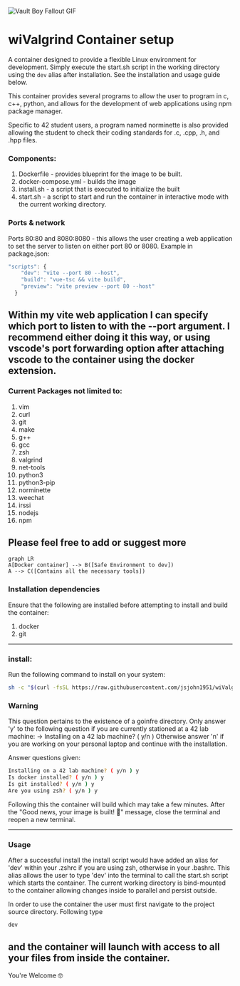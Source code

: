 ![Vault Boy Fallout GIF](https://media.tenor.com/sqYOsA0GYTwAAAAM/vault-boy-fallout.gif)

# wiValgrind Container setup

A container designed to provide a flexible Linux environment for development. Simply execute the start.sh script in the working directory using the ```dev``` alias after installation. See the installation and usage guide below. 

This container provides several programs to allow the user to program in c, c++, python, and allows for the development of web applications using npm package manager.

Specific to 42 student users, a program named norminette is also provided allowing the student to check their coding standards for .c, .cpp, .h, and .hpp files.

### Components:
1) Dockerfile - provides blueprint for the image to be built.
2) docker-compose.yml - builds the image
3) install.sh - a script that is executed to initialize the built
4) start.sh - a script to start and run the container in interactive mode with the current working directory.

### Ports & network
Ports 80:80 and 8080:8080 - this allows the user creating a web application to set the server to listen on either port 80 or 8080. Example in package.json:
```javascript
"scripts": {
    "dev": "vite --port 80 --host",
    "build": "vue-tsc && vite build",
    "preview": "vite preview --port 80 --host"
  }
```
Within my vite web application I can specify which port to listen to with the --port argument. I recommend either doing it this way, or using vscode's port forwarding
option after attaching vscode to the container using the docker extension.
---
### Current Packages not limited to:
1) vim
2) curl
3) git
4) make
5) g++
6) gcc
7) zsh
8) valgrind
9) net-tools
10) python3
11) python3-pip
12) norminette
13) weechat
14) irssi
15) nodejs
16) npm

Please feel free to add or suggest more
---
```mermaid
graph LR
A[Docker container] --> B([Safe Environment to dev])
A --> C([Contains all the necessary tools])
```
### Installation dependencies
Ensure that the following are installed before attempting to install and build the container:
1) docker
2) git
---
### install:
Run the following command to install on your system:
```bash
sh -c "$(curl -fsSL https://raw.githubusercontent.com/jsjohn1951/wiValgrind/main/install.sh)"
```
### Warning
This question pertains to the existence of a goinfre directory.
Only answer 'y' to the following question if you are currently stationed at a 42 lab machine:
	->	Installing on a 42 lab machine? ( y/n )
Otherwise answer 'n' if you are working on your personal laptop and continue with the installation.

Answer questions given:
```bash
Installing on a 42 lab machine? ( y/n ) y
Is docker installed? ( y/n ) y
Is git installed? ( y/n ) y
Are you using zsh? ( y/n ) y
```
Following this the container will build which may take a few minutes.
After the "Good news, your image is built! 🥳" message, close the terminal
and reopen a new terminal.

---
### Usage
After a successful install the install script would have added an alias for 'dev' within your .zshrc if you are using zsh, otherwise
in your .bashrc. This alias allows the user to type 'dev' into the terminal to call the start.sh script which starts the container.
The current working directory is bind-mounted to the container allowing changes inside to parallel and persist outside.

In order to use the container the user must first navigate to the project source directory. Following type
```bash
dev
```
and the container will launch with access to all your files from inside the container.
---

You're Welcome 🤓